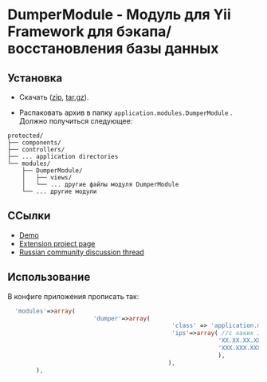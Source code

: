 DumperModule - Модуль для Yii Framework для бэкапа/восстановления базы данных
=======

## Установка

* Скачать ([zip](https://github.com/kosenka/DumperModule/zipball/master), [tar.gz](https://github.com/kosenka/DumperModule/tarball/master)).

* Распаковать архив в папку `application.modules.DumperModule` . Должно получиться следующее:

```
protected/
├── components/
├── controllers/
├── ... application directories
└── modules/
    ├── DumperModule/
    │   ├── views/
    │   └── ... другие файлы модуля DumperModule
    └── ... другие модули
```

## ССылки

* [Demo](http://kosenka.ru/#tab1)
* [Extension project page](https://github.com/kosenka/DumperModule)
* [Russian community discussion thread](http://yiiframework.ru/forum/)

## Использование
В конфиге приложения прописать так:

```php
  'modules'=>array(
                        'dumper'=>array(
                                              'class' => 'application.modules.dumper.DumperModule',
                                              'ips'=>array( //с каких IP-адресов разрешен доступ
                                                           'XX.XX.XX.XX', 
                                                           'XXX.XXX.XXX.XXX',
                                                           ),
                                             ),
        ),
```

